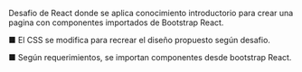 Desafio de React donde se aplica conocimiento introductorio para crear una pagina con componentes importados de Bootstrap React.

■ El CSS se modifica para recrear el diseño propuesto según desafio. 

■ Según requerimientos, se importan componentes desde bootstrap React.
